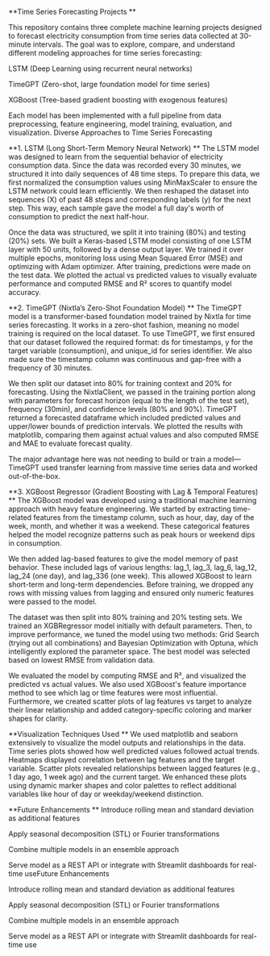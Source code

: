 **Time Series Forecasting Projects
**

This repository contains three complete machine learning projects designed to forecast electricity consumption from time series data collected at 30-minute intervals. The goal was to explore, compare, and understand different modeling approaches for time series forecasting:

LSTM (Deep Learning using recurrent neural networks)

TimeGPT (Zero-shot, large foundation model for time series)

XGBoost (Tree-based gradient boosting with exogenous features)

Each model has been implemented with a full pipeline from data preprocessing, feature engineering, model training, evaluation, and visualization.
Diverse Approaches to Time Series Forecasting

**1. LSTM (Long Short-Term Memory Neural Network)
**
The LSTM model was designed to learn from the sequential behavior of electricity consumption data. Since the data was recorded every 30 minutes, we structured it into daily sequences of 48 time steps. To prepare this data, we first normalized the consumption values using MinMaxScaler to ensure the LSTM network could learn efficiently. We then reshaped the dataset into sequences (X) of past 48 steps and corresponding labels (y) for the next step. This way, each sample gave the model a full day's worth of consumption to predict the next half-hour.

Once the data was structured, we split it into training (80%) and testing (20%) sets. We built a Keras-based LSTM model consisting of one LSTM layer with 50 units, followed by a dense output layer. We trained it over multiple epochs, monitoring loss using Mean Squared Error (MSE) and optimizing with Adam optimizer. After training, predictions were made on the test data. We plotted the actual vs predicted values to visually evaluate performance and computed RMSE and R² scores to quantify model accuracy.

**2. TimeGPT (Nixtla’s Zero-Shot Foundation Model)
**
The TimeGPT model is a transformer-based foundation model trained by Nixtla for time series forecasting. It works in a zero-shot fashion, meaning no model training is required on the local dataset. To use TimeGPT, we first ensured that our dataset followed the required format: ds for timestamps, y for the target variable (consumption), and unique_id for series identifier. We also made sure the timestamp column was continuous and gap-free with a frequency of 30 minutes.

We then split our dataset into 80% for training context and 20% for forecasting. Using the NixtlaClient, we passed in the training portion along with parameters for forecast horizon (equal to the length of the test set), frequency (30min), and confidence levels (80% and 90%). TimeGPT returned a forecasted dataframe which included predicted values and upper/lower bounds of prediction intervals. We plotted the results with matplotlib, comparing them against actual values and also computed RMSE and MAE to evaluate forecast quality.

The major advantage here was not needing to build or train a model—TimeGPT used transfer learning from massive time series data and worked out-of-the-box.

**3. XGBoost Regressor (Gradient Boosting with Lag & Temporal Features)
**
The XGBoost model was developed using a traditional machine learning approach with heavy feature engineering. We started by extracting time-related features from the timestamp column, such as hour, day, day of the week, month, and whether it was a weekend. These categorical features helped the model recognize patterns such as peak hours or weekend dips in consumption.

We then added lag-based features to give the model memory of past behavior. These included lags of various lengths: lag_1, lag_3, lag_6, lag_12, lag_24 (one day), and lag_336 (one week). This allowed XGBoost to learn short-term and long-term dependencies. Before training, we dropped any rows with missing values from lagging and ensured only numeric features were passed to the model.

The dataset was then split into 80% training and 20% testing sets. We trained an XGBRegressor model initially with default parameters. Then, to improve performance, we tuned the model using two methods: Grid Search (trying out all combinations) and Bayesian Optimization with Optuna, which intelligently explored the parameter space. The best model was selected based on lowest RMSE from validation data.

We evaluated the model by computing RMSE and R², and visualized the predicted vs actual values. We also used XGBoost's feature importance method to see which lag or time features were most influential. Furthermore, we created scatter plots of lag features vs target to analyze their linear relationship and added category-specific coloring and marker shapes for clarity.

**Visualization Techniques Used
**
We used matplotlib and seaborn extensively to visualize the model outputs and relationships in the data. Time series plots showed how well predicted values followed actual trends. Heatmaps displayed correlation between lag features and the target variable. Scatter plots revealed relationships between lagged features (e.g., 1 day ago, 1 week ago) and the current target. We enhanced these plots using dynamic marker shapes and color palettes to reflect additional variables like hour of day or weekday/weekend distinction.

**Future Enhancements
**
Introduce rolling mean and standard deviation as additional features

Apply seasonal decomposition (STL) or Fourier transformations

Combine multiple models in an ensemble approach

Serve model as a REST API or integrate with Streamlit dashboards for real-time useFuture Enhancements

Introduce rolling mean and standard deviation as additional features

Apply seasonal decomposition (STL) or Fourier transformations

Combine multiple models in an ensemble approach

Serve model as a REST API or integrate with Streamlit dashboards for real-time use



